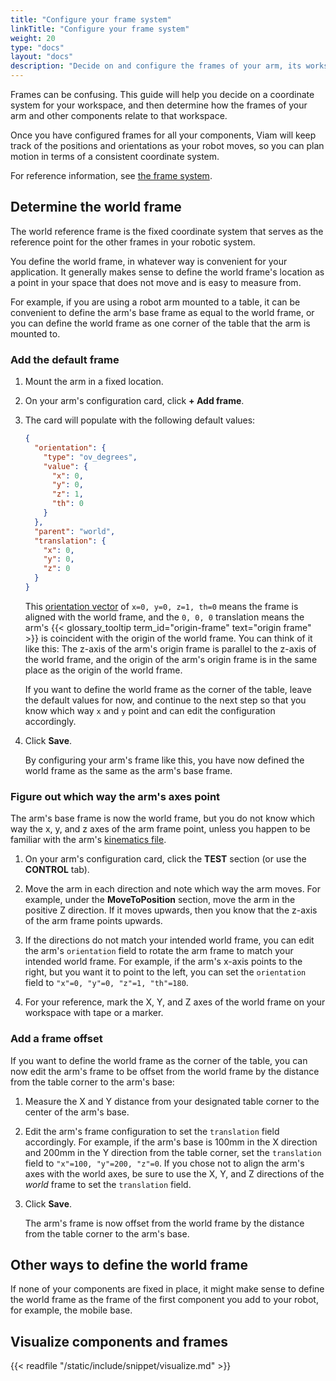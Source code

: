 ```yaml
---
title: "Configure your frame system"
linkTitle: "Configure your frame system"
weight: 20
type: "docs"
layout: "docs"
description: "Decide on and configure the frames of your arm, its workspace, and other components."
---
```


Frames can be confusing.
This guide will help you decide on a coordinate system for your workspace, and then determine how the frames of your arm and other components relate to that workspace.

Once you have configured frames for all your components, Viam will keep track of the positions and orientations as your robot moves, so you can plan motion in terms of a consistent coordinate system.

For reference information, see [the frame system](/operate/reference/services/frame-system/).

## Determine the world frame

The world reference frame is the fixed coordinate system that serves as the reference point for the other frames in your robotic system.

You define the world frame, in whatever way is convenient for your application.
It generally makes sense to define the world frame's location as a point in your space that does not move and is easy to measure from.

For example, if you are using a robot arm mounted to a table, it can be convenient to define the arm's base frame as equal to the world frame, or you can define the world frame as one corner of the table that the arm is mounted to.

### Add the default frame

1. Mount the arm in a fixed location.
1. On your arm's configuration card, click **+ Add frame**.
1. The card will populate with the following default values:

   ```json {class="line-numbers linkable-line-numbers"}
   {
     "orientation": {
       "type": "ov_degrees",
       "value": {
         "x": 0,
         "y": 0,
         "z": 1,
         "th": 0
       }
     },
     "parent": "world",
     "translation": {
       "x": 0,
       "y": 0,
       "z": 0
     }
   }
   ```

   This [orientation vector](/operate/mobility/orientation-vector/) of `x=0, y=0, z=1, th=0` means the frame is aligned with the world frame, and the `0, 0, 0` translation means the arm's {{< glossary_tooltip term_id="origin-frame" text="origin frame" >}} is coincident with the origin of the world frame.
   You can think of it like this: The z-axis of the arm's origin frame is parallel to the z-axis of the world frame, and the origin of the arm's origin frame is in the same place as the origin of the world frame.

   If you want to define the world frame as the corner of the table, leave the default values for now, and continue to the next step so that you know which way `x` and `y` point and can edit the configuration accordingly.

1. Click **Save**.

   By configuring your arm's frame like this, you have now defined the world frame as the same as the arm's base frame.

### Figure out which way the arm's axes point

The arm's base frame is now the world frame, but you do not know which way the x, y, and z axes of the arm frame point, unless you happen to be familiar with the arm's [kinematics file](/operate/reference/kinematic-chain-config/).

1. On your arm's configuration card, click the **TEST** section (or use the **CONTROL** tab).

1. Move the arm in each direction and note which way the arm moves.
   For example, under the **MoveToPosition** section, move the arm in the positive Z direction.
   If it moves upwards, then you know that the z-axis of the arm frame points upwards.
1. If the directions do not match your intended world frame, you can edit the arm's `orientation` field to rotate the arm frame to match your intended world frame.
   For example, if the arm's x-axis points to the right, but you want it to point to the left, you can set the `orientation` field to `"x"=0, "y"=0, "z"=1, "th"=180`.

1. For your reference, mark the X, Y, and Z axes of the world frame on your workspace with tape or a marker.

### Add a frame offset

If you want to define the world frame as the corner of the table, you can now edit the arm's frame to be offset from the world frame by the distance from the table corner to the arm's base:

1. Measure the X and Y distance from your designated table corner to the center of the arm's base.
1. Edit the arm's frame configuration to set the `translation` field accordingly.
   For example, if the arm's base is 100mm in the X direction and 200mm in the Y direction from the table corner, set the `translation` field to `"x"=100, "y"=200, "z"=0`.
   If you chose not to align the arm's axes with the world axes, be sure to use the X, Y, and Z directions of the _world_ frame to set the `translation` field.
1. Click **Save**.

   The arm's frame is now offset from the world frame by the distance from the table corner to the arm's base.

## Other ways to define the world frame

If none of your components are fixed in place, it might make sense to define the world frame as the frame of the first component you add to your robot, for example, the mobile base.

## Visualize components and frames

{{< readfile "/static/include/snippet/visualize.md" >}}
